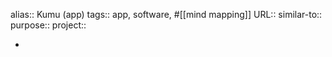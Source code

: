 alias:: Kumu (app)
tags:: app, software, #[[mind mapping]] 
URL::
similar-to::
purpose::
project::

-
